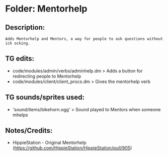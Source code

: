 # Folder: Mentorhelp

## Description:

	Adds Mentorhelp and Mentors, a way for people to ask questions without ick ocking.

## TG edits:

- code/modules/admin/verbs/adminhelp.dm > Adds a button for redirecting people to Mentorhelp
- code/modules/client/client_procs.dm > Gives the mentorhelp verb

## TG sounds/sprites used:

- 'sound/items/bikehorn.ogg' > Sound played to Mentors when someone mhelps

## Notes/Credits:

- HippieStation - Original Mentorhelp (https://github.com/HippieStation/HippieStation/pull/905)

